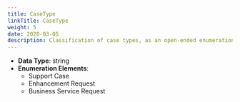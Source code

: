 ```yaml
---
title: CaseType
linkTitle: CaseType
weight: 5
date: 2020-03-05
description: Classification of case types, as an open-ended enumeration.
---
```


* **Data Type**: string
* **Enumeration Elements**:
    * Support Case
    * Enhancement Request
    * Business Service Request
